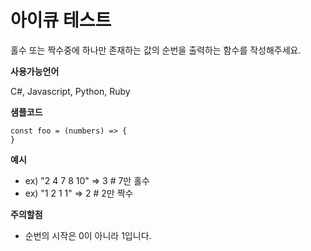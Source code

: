 # 아이큐 테스트

홀수 또는 짝수중에 하나만 존재하는 값의 순번을 출력하는 함수를 작성해주세요.

**사용가능언어**

C#, Javascript, Python, Ruby

**샘플코드**

```
const foo = (numbers) => {
}
```

**예시**

- ex) "2 4 7 8 10" => 3 # 7만 홀수
- ex) "1 2 1 1" => 2 # 2만 짝수

**주의할점**

- 순번의 시작은 0이 아니라 1입니다.
